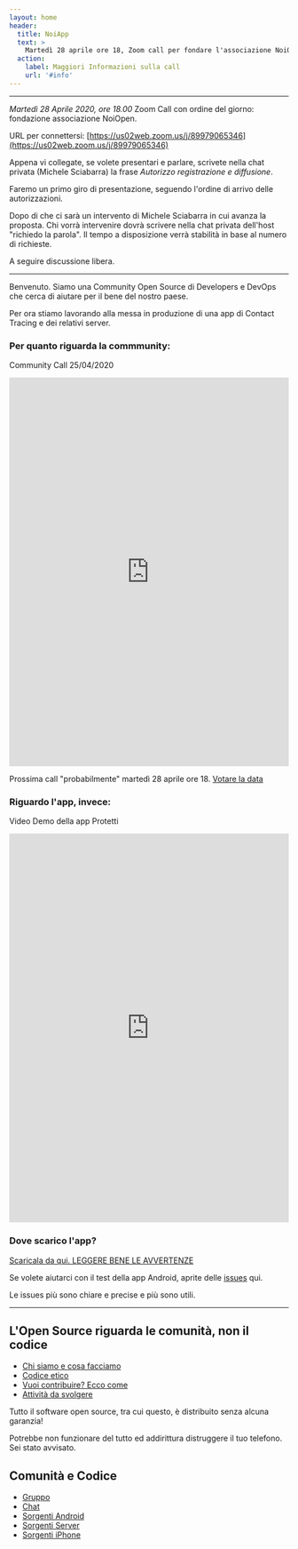```yaml
---
layout: home
header:
  title: NoiApp
  text: >
    Martedì 28 aprile ore 18, Zoom call per fondare l'associazione NoiOpen
  action:
    label: Maggiori Informazioni sulla call
    url: '#info'
---
```


<a name="info">
  
---

*Martedì 28 Aprile 2020, ore 18.00* Zoom Call con ordine del giorno: fondazione associazione NoiOpen.

URL per connettersi: [https://us02web.zoom.us/j/89979065346](https://us02web.zoom.us/j/89979065346) 

Appena vi collegate, se volete presentari e parlare, scrivete nella chat privata (Michele Sciabarra) la frase *Autorizzo registrazione e diffusione*.

Faremo un primo giro di presentazione, seguendo l'ordine di arrivo delle autorizzazioni. 

Dopo di che ci sarà un intervento di Michele Sciabarra in cui avanza la proposta. Chi vorrà intervenire dovrà scrivere nella chat privata dell'host "richiedo la parola". Il tempo a disposizione verrà stabilità in base al numero di richieste.

A seguire discussione libera.


---

Benvenuto. Siamo una Community Open Source di Developers e DevOps  che cerca di aiutare per il bene del nostro paese. 
  
Per ora stiamo lavorando alla messa in produzione di una app di Contact Tracing e dei relativi server.
  
### Per quanto riguarda la commmunity:

Community Call 25/04/2020

<iframe width="100%" height="700px" src="https://www.youtube.com/embed/5mNIAq5bYpo" frameborder="0" allow="accelerometer; autoplay; encrypted-media; gyroscope; picture-in-picture" allowfullscreen></iframe>

Prossima call "probabilmente" martedì 28 aprile ore 18. [Votare la data](https://groups.google.com/forum/#!topic/noiapp/4ChLn547Hsk)

### Riguardo l'app, invece:

Video Demo della app Protetti

<iframe width="100%" height="700px" src="https://www.youtube.com/embed/dPB7uXrVibc" frameborder="0" allow="accelerometer; autoplay; encrypted-media; gyroscope; picture-in-picture" allowfullscreen></iframe>

### Dove scarico l'app? 

[Scaricala da qui. LEGGERE BENE LE AVVERTENZE](https://github.com/noiapp/noi-app-android/releases/tag/0.2.0) 

Se volete aiutarci con il test della app Android, aprite delle [issues](https://github.com/noiapp/noi-app-android/issues) qui.

Le issues più sono chiare e precise e più sono utili.

---

## L'Open Source riguarda le comunità, non il codice

- [Chi siamo e cosa facciamo](about.md)
- [Codice etico](conduct.md)
- [Vuoi contribuire? Ecco come](helpus.md)
- [Attività da svolgere](https://github.com/noiapp/project)

Tutto il software open source, tra cui questo, è distribuito senza alcuna garanzia! 

Potrebbe non funzionare del tutto ed addirittura distruggere il tuo telefono. Sei stato avvisato.

## Comunità e Codice

- [Gruppo](https://groups.google.com/forum/#!forum/noiapp)
- [Chat](https://join.slack.com/t/noiapp/shared_invite/zt-dzdakd34-KvCn3HMlebqTH4ewlGamhg)
- [Sorgenti Android](https://github.com/noiapp/noi-app-android)
- [Sorgenti Server](https://github.com/noiapp/noiapp-backend)
- [Sorgenti iPhone](https://github.com/noiapp/noi-app-ios)

